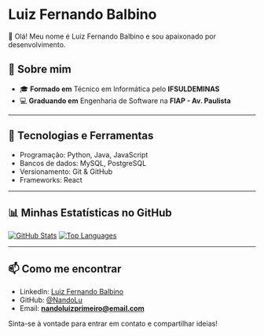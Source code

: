 # Luiz Fernando Balbino

👋 Olá! Meu nome é Luiz Fernando Balbino e sou apaixonado por desenvolvimento.

## 📖 Sobre mim
- 🎓 **Formado em** Técnico em Informática pelo **IFSULDEMINAS**  
- 💻 **Graduando em** Engenharia de Software na **FIAP - Av. Paulista**  

---

## 🔧 Tecnologias e Ferramentas
- Programação: Python, Java, JavaScript  
- Bancos de dados: MySQL, PostgreSQL
- Versionamento: Git & GitHub  
- Frameworks: React

---

## 📊 Minhas Estatísticas no GitHub

[![GitHub Stats](https://github-readme-stats.vercel.app/api?username=NandoLu&show_icons=true&theme=dark)](https://github.com/NandoLu)
[![Top Languages](https://github-readme-stats.vercel.app/api/top-langs/?username=NandoLu&layout=compact&theme=dark)](https://github.com/NandoLu)

---

## 📫 Como me encontrar
- LinkedIn: [Luiz Fernando Balbino](https://www.linkedin.com/in/luiz-fernando-balbino-2336a1349/)
- GitHub: [@NandoLu](https://github.com/NandoLu)
- Email: **nandoluizprimeiro@email.com**

Sinta-se à vontade para entrar em contato e compartilhar ideias!
